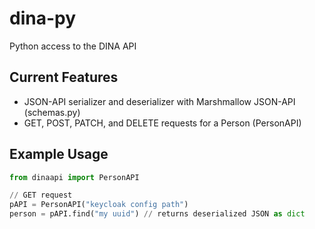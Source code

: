 # dina-py

Python access to the DINA API

## Current Features

* JSON-API serializer and deserializer with Marshmallow JSON-API (schemas.py)
* GET, POST, PATCH, and DELETE requests for a Person (PersonAPI)

## Example Usage

```py
from dinaapi import PersonAPI

// GET request
pAPI = PersonAPI("keycloak config path")
person = pAPI.find("my uuid") // returns deserialized JSON as dict
```